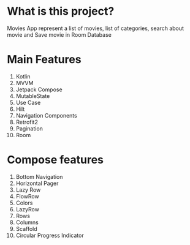 # What is this project?

Movies App represent a list of movies, list of categories, search about movie and Save movie in Room Database

# Main Features
1. Kotlin
2. MVVM
3. Jetpack Compose
4. MutableState
5. Use Case
6. Hilt
7. Navigation Components
8. Retrofit2
9. Pagination
10. Room


# Compose features

1. Bottom Navigation
2. Horizontal Pager
3. Lazy Row
4. FlowRow
5. Colors
6. LazyRow
7. Rows
8. Columns
9. Scaffold
10. Circular Progress Indicator

